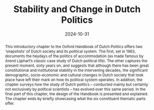 ---
abstract: >-
  This introductory chapter to the Oxford Handbook of Dutch Politics offers two ‘snapshots’ of Dutch society and its political system. The first, set in 1963, documents the heydays of the politics of accommodation (as made famous by Arend Lijphart’s classic case study of Dutch political life). The other captures  the present moment, sixty years on, and suggests that although there has been great constitutional and institutional stability in the intervening decades, the significant demographic, socio-economic and cultural changes in Dutch society that took place have left their mark on how its political system operates. In addition, the chapter  surveys how the study of Dutch politics – conducted mainly but certainly not exclusively by political scientists – has evolved over this same period.  In the final part of this chapter, the design of the Handbook is presented and explained. The chapter ends by briefly showcasing what the six constituent thematic parts offer. 
authors:
  - Sarah de Lange 
  - admin
  - Paul 't Hart
  - Carolien van Ham
date: '2024-10-31'
math: false
publication: 'In: De Lange, S. Louwerse, T.,  ''t Hart, P. & Van Ham, C. (Eds.) *The Oxford Handbook of Dutch Politics*. Oxford University Press, pp. 1-24'
title: Stability and Change in Dutch Politics
doi: 10.1093/oxfordhb/9780198875499.013.1
pdf: https://scholarlypublications.universiteitleiden.nl/access/item%3A4177584/view
selected: true
featured: true
projects: ['dutch-politics']
publication_types:
  - '6'
links:
  - name: Google Books
    url: 'https://books.google.nl/books?id=E28lEQAAQBAJ&lpg=PA1&ots=bGaWv_yaiJ&lr&hl=nl&pg=PP1#v=onepage&q&f=false'
  - name: Publisher's website
    url: 'https://global.oup.com/academic/product/the-oxford-handbook-of-dutch-politics-9780198875499?q=the%20oxford%20handbook%20of%20dutch%20politics&cc=nl&lang=en'
image:
  placement: 1
  width: 50
  caption: "Cover"
  focal_point: "Right"
  preview_only: false
---